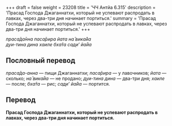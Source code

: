 +++
draft = false
weight = 23208
title = 'ЧЧ Антйа 6.315'
description = 'Прасад Господа Джаганнатхи, который не успевают распродать в лавках, через два-три дня начинает портиться.'
summary = 'Прасад Господа Джаганнатхи, который не успевают распродать в лавках, через два-три дня начинает портиться.'
+++

_праса̄да̄нна паса̄рира йата на̄ вика̄йа  
дуи-тина дина хаиле бха̄та сад̣и’ йа̄йа_

## Пословный перевод

_праса̄да_\-_анна_ — пищи Джаганнатхи; _паса̄рира_ — у лавочников; _йата_ — сколько; _на̄_ _вика̄йа_ — не продано; _дуи_\-_тина_ _дина_ — два-три дня; _хаиле_ — после; _бха̄та_ — рис; _сад̣и’_ _йа̄йа_ — портится.

## Перевод

**Прасад Господа Джаганнатхи, который не успевают распродать в лавках, через два-три дня начинает портиться.**
